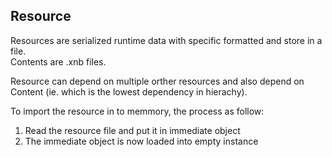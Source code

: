 ## Resource

Resources are serialized runtime data with specific formatted and store in a file.  
Contents are .xnb files.

Resource can depend on multiple orther resources and also depend on Content (ie. which is the lowest dependency in hierachy).

To import the resource in to memmory, the process as follow:

1. Read the resource file and put it in immediate object
2. The immediate object is now loaded into empty instance